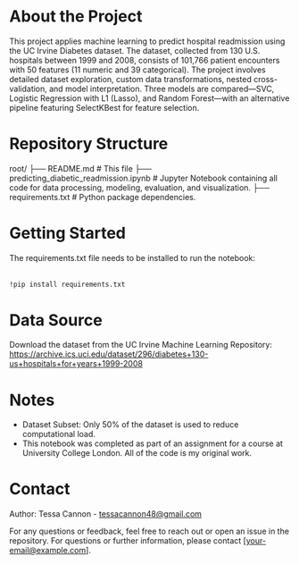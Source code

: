 # About the Project

This project applies machine learning to predict hospital readmission using the UC Irvine Diabetes dataset. The dataset, collected from 130 U.S. hospitals between 1999 and 2008, consists of 101,766 patient encounters with 50 features (11 numeric and 39 categorical). The project involves detailed dataset exploration, custom data transformations, nested cross-validation, and model interpretation. Three models are compared—SVC, Logistic Regression with L1 (Lasso), and Random Forest—with an alternative pipeline featuring SelectKBest for feature selection.

# Repository Structure

root/
├── README.md         # This file
├── predicting_diabetic_readmission.ipynb    # Jupyter Notebook containing all code for data processing, modeling, evaluation, and visualization.
├── requirements.txt    # Python package dependencies.

# Getting Started

The requirements.txt file needs to be installed to run the notebook: 

######
    !pip install requirements.txt
    
# Data Source

Download the dataset from the UC Irvine Machine Learning Repository: https://archive.ics.uci.edu/dataset/296/diabetes+130-us+hospitals+for+years+1999-2008

# Notes
- Dataset Subset: Only 50% of the dataset is used to reduce computational load.
- This notebook was completed as part of an assignment for a course at University College London. All of the code is my original work.

# Contact

Author: Tessa Cannon - tessacannon48@gmail.com

For any questions or feedback, feel free to reach out or open an issue in the repository.
For questions or further information, please contact [your-email@example.com].
